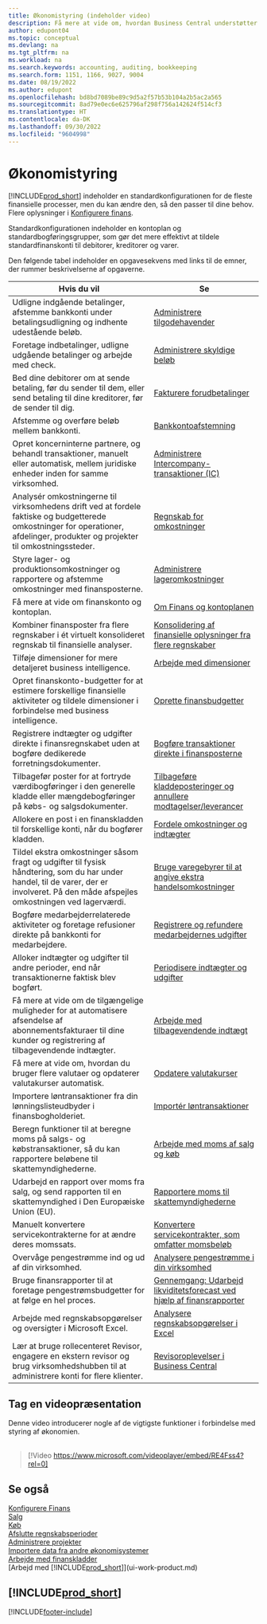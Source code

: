 ```yaml
---
title: Økonomistyring (indeholder video)
description: Få mere at vide om, hvordan Business Central understøtter dine behov for økonomistyring, regnskab, revision eller bogholderi.
author: edupont04
ms.topic: conceptual
ms.devlang: na
ms.tgt_pltfrm: na
ms.workload: na
ms.search.keywords: accounting, auditing, bookkeeping
ms.search.form: 1151, 1166, 9027, 9004
ms.date: 08/19/2022
ms.author: edupont
ms.openlocfilehash: bd8bd7089be89c9d5a2f57b53b104a2b5ac2a565
ms.sourcegitcommit: 8ad79e0ec6e625796af298f756a142624f514cf3
ms.translationtype: HT
ms.contentlocale: da-DK
ms.lasthandoff: 09/30/2022
ms.locfileid: "9604998"
---
```

# <a name="financial-management"></a>Økonomistyring

[!INCLUDE[prod_short](includes/prod_short.md)] indeholder en standardkonfigurationen for de fleste finansielle processer, men du kan ændre den, så den passer til dine behov. Flere oplysninger i [Konfigurere finans](finance-setup-finance.md).

Standardkonfigurationen indeholder en kontoplan og standardbogføringsgrupper, som gør det mere effektivt at tildele standardfinanskonti til debitorer, kreditorer og varer.  

Den følgende tabel indeholder en opgavesekvens med links til de emner, der rummer beskrivelserne af opgaverne.  

| Hvis du vil | Se |
| --- | --- |
| Udligne indgående betalinger, afstemme bankkonti under betalingsudligning og indhente udestående beløb. |[Administrere tilgodehavender](receivables-manage-receivables.md) |
| Foretage indbetalinger, udligne udgående betalinger og arbejde med check. |[Administrere skyldige beløb](payables-manage-payables.md) |
|Bed dine debitorer om at sende betaling, før du sender til dem, eller send betaling til dine kreditorer, før de sender til dig.|[Fakturere forudbetalinger](finance-invoice-prepayments.md)|
| Afstemme og overføre beløb mellem bankkonti. |[Bankkontoafstemning](bank-manage-bank-accounts.md) |
|Opret koncerninterne partnere, og behandl transaktioner, manuelt eller automatisk, mellem juridiske enheder inden for samme virksomhed.|[Administrere Intercompany-transaktioner (IC)](intercompany-manage.md)|
|Analysér omkostningerne til virksomhedens drift ved at fordele faktiske og budgetterede omkostninger for operationer, afdelinger, produkter og projekter til omkostningssteder.|[Regnskab for omkostninger](finance-manage-cost-accounting.md)|
|Styre lager- og produktionsomkostninger og rapportere og afstemme omkostninger med finansposterne.|[Administrere lageromkostninger](finance-manage-inventory-costs.md)|
| Få mere at vide om finanskonto og kontoplan. |[Om Finans og kontoplanen](finance-general-ledger.md) |
|Kombiner finansposter fra flere regnskaber i ét virtuelt konsolideret regnskab til finansielle analyser.|[Konsolidering af finansielle oplysninger fra flere regnskaber](finance-consolidated-company-reporting.md)|
| Tilføje dimensioner for mere detaljeret business intelligence. |[Arbejde med dimensioner](finance-dimensions.md) |
| Opret finanskonto-budgetter for at estimere forskellige finansielle aktiviteter og tildele dimensioner i forbindelse med business intelligence. |[Oprette finansbudgetter](finance-how-create-budgets.md) |
|Registrere indtægter og udgifter direkte i finansregnskabet uden at bogføre dedikerede forretningsdokumenter.|[Bogføre transaktioner direkte i finansposterne](finance-how-post-transactions-directly.md)|
|Tilbagefør poster for at fortryde værdibogføringer i den generelle kladde eller mængdebogføringer på købs- og salgsdokumenter. |[Tilbageføre kladdeposteringer og annullere modtagelser/leverancer](finance-how-reverse-journal-posting.md)|
|Allokere en post i en finanskladden til forskellige konti, når du bogfører kladden. |[Fordele omkostninger og indtægter](year-allocate-costs-income.md) |
| Tildel ekstra omkostninger såsom fragt og udgifter til fysisk håndtering, som du har under handel, til de varer, der er involveret. På den måde afspejles omkostningen ved lagerværdi. |[Bruge varegebyrer til at angive ekstra handelsomkostninger](payables-how-assign-item-charges.md) |
|Bogføre medarbejderrelaterede aktiviteter og foretage refusioner direkte på bankkonti for medarbejdere.|[Registrere og refundere medarbejdernes udgifter](finance-how-record-reimburse-employee-expenses.md)|
| Alloker indtægter og udgifter til andre perioder, end når transaktionerne faktisk blev bogført. |[Periodisere indtægter og udgifter](finance-how-defer-revenue-expenses.md)|
| Få mere at vide om de tilgængelige muligheder for at automatisere afsendelse af abonnementsfakturaer til dine kunder og registrering af tilbagevendende indtægter. |[Arbejde med tilbagevendende indtægt](finance-recurring-invoicing.md)|
|Få mere at vide om, hvordan du bruger flere valutaer og opdaterer valutakurser automatisk. |[Opdatere valutakurser](finance-how-update-currencies.md)|
| Importere løntransaktioner fra din lønningslisteudbyder i finansbogholderiet. |[Importér løntransaktioner](finance-how-import-payroll-transactions.md)|
|Beregn funktioner til at beregne moms på salgs- og købstransaktioner, så du kan rapportere beløbene til skattemyndighederne.|[Arbejde med moms af salg og køb](finance-work-with-vat.md)|
|Udarbejd en rapport over moms fra salg, og send rapporten til en skattemyndighed i Den Europæiske Union (EU). | [Rapportere moms til skattemyndighederne](finance-how-report-vat.md)|
|Manuelt konvertere servicekontrakterne for at ændre deres momssats.|[Konvertere servicekontrakter, som omfatter momsbeløb](service-how-to-convert-service-contracts.md)|
| Overvåge pengestrømme ind og ud af din virksomhed. |[Analysere pengestrømme i din virksomhed](finance-analyze-cash-flow.md) |
|Bruge finansrapporter til at foretage pengestrømsbudgetter for at følge en hel proces.|[Gennemgang: Udarbejd likviditetsforecast ved hjælp af finansrapporter](walkthrough-making-cash-flow-forecasts-by-using-account-schedules.md)|
| Arbejde med regnskabsopgørelser og oversigter i Microsoft Excel. |[Analysere regnskabsopgørelser i Excel](finance-analyze-excel.md) |
|Lær at bruge rollecenteret Revisor, engagere en ekstern revisor og brug virksomhedshubben til at administrere konti for flere klienter.|[Revisoroplevelser i Business Central](finance-accounting.md)|  

## <a name="take-a-video-tour"></a>Tag en videopræsentation

Denne video introducerer nogle af de vigtigste funktioner i forbindelse med styring af økonomien. <br><br>  

> [!Video https://www.microsoft.com/videoplayer/embed/RE4Fss4?rel=0]

## <a name="see-also"></a>Se også

[Konfigurere Finans](finance-setup-finance.md)  
[Salg](sales-manage-sales.md)  
[Køb](purchasing-manage-purchasing.md)  
[Afslutte regnskabsperioder](year-close-years-periods.md)  
[Administrere projekter](projects-manage-projects.md)  
[Importere data fra andre økonomisystemer](across-import-data-configuration-packages.md)  
[Arbejde med finanskladder](ui-work-general-journals.md)  
[Arbejd med [!INCLUDE[prod_short](includes/prod_short.md)]](ui-work-product.md)  

## [!INCLUDE[prod_short](includes/free_trial_md.md)]  

[!INCLUDE[footer-include](includes/footer-banner.md)]

